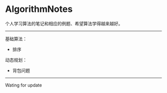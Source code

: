 # AlgorithmNotes
个人学习算法的笔记和相应的例题、希望算法学得越来越好。

***

基础算法：

* 排序

动态规划：

* 背包问题

***

Wating for update
